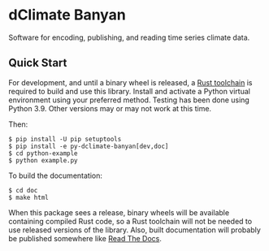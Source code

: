 # dClimate Banyan

Software for encoding, publishing, and reading time series climate data.

## Quick Start

For development, and until a binary wheel is released, a [Rust
toolchain](https://www.rust-lang.org/tools/install) is required to build and use
this library. Install and activate a Python virtual environment using your
preferred method. Testing has been done using Python 3.9. Other versions may or
may not work at this time.

Then:

    $ pip install -U pip setuptools
    $ pip install -e py-dclimate-banyan[dev,doc]
    $ cd python-example
    $ python example.py

To build the documentation:

    $ cd doc
    $ make html

When this package sees a release, binary wheels will be available containing
compiled Rust code, so a Rust toolchain will not be needed to use released
versions of the library. Also, built documentation will probably be published
somewhere like [Read The Docs](https://about.readthedocs.com/).
